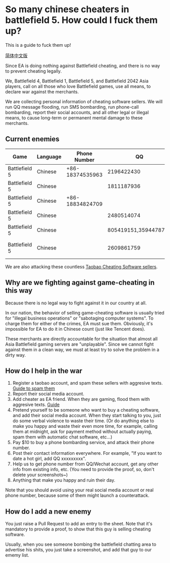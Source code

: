 # So many chinese cheaters in battlefield 5. How could I fuck them up?

This is a guide to fuck them up!

[简体中文版](./README_zh_CN.md)

Since EA is doing nothing against Battlefield cheating, and there is no way to prevent cheating legally. 

We, Battlefield 4, Battlefield 1, Battlefield 5, and Battlefield 2042 Asia players, call on all those who love Battlefield games, use all means, to declare war against the merchants. 

We are collecting personal information of cheating software sellers. We will run QQ message flooding, run SMS bombarding, run phone-call bombarding, report their social accounts, and all other legal or illegal means, to cause long-term or permanent mental damage to these merchants. 

## Current enemies

|Game         |Language|Phone Number   |QQ        |QQ Group  |WeChat|Baidu Netdisk|Proof              |
|-------------|--------|---------------|----------|----------|------|-------------|-------------------|
|Battlefield 5|Chinese |+86-18374535963|2196422430|          |      |qsesqw       |[link](proof/1.png)|
|Battlefield 5|Chinese |               |1811187936|854777552,481940892|a4055200|  |[1](proof/714.1.png) [2](proof/714.2.png) [3](proof/714.3.png)[4](proof/714.4.jpg)|
|Battlefield 5|Chinese |+86-18834824709|          |          |      |             |[link](proof/630.png)|
|Battlefield 5|Chinese |               |2480514074|579472830 |      |             |[link](proof/2.png)|
|Battlefield 5|Chinese |     |805419151,3594478715|117417842 |      |             |[3](proof/3.jpg) [4](proof/4.png) [5](proof/5.png) [6](proof/6.png)|
|Battlefield 5|Chinese |               |2609861759|368353301 |      |             |[1](proof/01cec8c69436.png) [2](proof/0d5c3ce63d1f.png) [3](proof/290a00951aec.png) [4](proof/7203c3a2271d.png) [5](proof/be53d32fc772.jpg) [6](proof/ef8671d2497a.png) [7](proof/febfb3b72d6c.png)|

We are also attacking these countless [Taobao Cheating Software sellers](proof/taobao.png).

## Why are we fighting against game-cheating in this way

Because there is no legal way to fight against it in our country at all. 

In our nation, the behavior of selling game-cheating software is usually tried for "illegal business operations" or "sabotaging computer systems". To charge them for either of the crimes, EA must sue them. Obviously, it's impossible for EA to do it in Chinese count (just like Tencent does). 

These merchants are directly accountable for the situation that almost all Asia Battlefield gaming servers are "unplayable". Since we cannot fight against them in a clean way, we must at least try to solve the problem in a dirty way. 

## How do I help in the war

1. Register a taobao account, and spam these sellers with aggresive texts. [Guide to spam them](taobao-howto.md)
1. Report their social media account. 
1. Add cheater as EA friend. When they are gaming, flood them with aggresive texts. [Guide](taobao-howto.md)
1. Pretend yourself to be someone who want to buy a cheating software, and add their social media account. When they start talking to you, just do some verbal violence to waste their time. (Or do anything else to make you happy and waste their even more time, for example, calling them at midnight, ask for payment method without actually paying, spam them with automatic chat software, etc...)
1. Pay $10 to buy a phone bombarding service, and attack their phone number. 
1. Post their contact information everywhere. For example, "If you want to date a hot girl, add QQ xxxxxxxxx". 
1. Help us to get phone number from QQ/Wechat account, get any other info from existing info, etc. (You need to provide the proof, so, don't delete your screenshots~)
1. Anything that make you happy and ruin their day. 

Note that you should avoid using your real social media account or real phone number, because some of them might launch a counterattack. 

## How do I add a new enemy

You just raise a Pull Request to add an entry to the sheet. Note that it's mandatory to provide a proof, to show that this guy is selling cheating software. 

Usually, when you see someone bombing the battlefield chatting area to advertise his shits, you just take a screenshot, and add that guy to our ememy list. 

